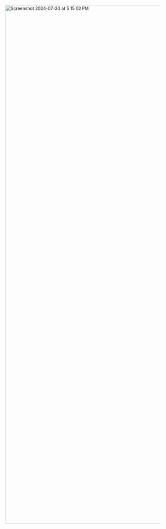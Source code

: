 <img width="1674" alt="Screenshot 2024-07-20 at 5 15 02 PM" src="https://github.com/user-attachments/assets/74064cbc-c1a0-48af-82e3-1a16afbafb6d">
